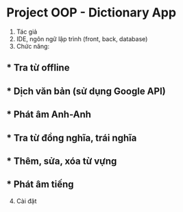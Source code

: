 # Project OOP - Dictionary App
1. Tác giả
2. IDE, ngôn ngữ lập trình (front, back, database)
3. Chức năng:
 ## * Tra từ offline 
 ## * Dịch văn bản (sử dụng Google API)
 ## * Phát âm Anh-Anh
 ## * Tra từ đồng nghĩa, trái nghĩa
 ## * Thêm, sửa, xóa từ vựng
 ## * Phát âm tiếng 
4. Cài đặt
